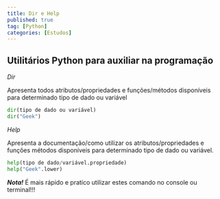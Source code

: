 ```yaml
---
title: Dir e Help
published: true
tag: [Python]
categories: [Estudos]
---
```


## Utilitários Python para auxiliar na programação

*Dir* 

Apresenta todos atributos/propriedades e funções/métodos disponíveis para determinado tipo de dado ou variável

```py
dir(tipo de dado ou variável)
dir("Geek")
````

*Help*

Apresenta a documentação/como utilizar os atributos/propriedades e funções métodos disponíveis para determinado tipo de dado ou variável.

```py
help(tipo de dado/variável.propriedade)
help("Geek".lower)
````

***Nota!*** É mais rápido e pratíco utilizar estes comando no console ou terminal!!!
